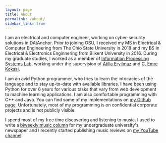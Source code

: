 ```yaml
---
layout: page
title: About
permalink: /about/
sidebar_link: true
---
```


I am an electrical and computer engineer, working on cyber-security solutions in DAtAnchor. Prior to joining OSU, I received my MS in Electrical & Computer Engineering from The Ohio State University in 2018 and my BS in Electrical & Electronics Enginnering from Bilkent University in 2016. During my graduate studies, I worked as a member of <a href="http://www2.ece.ohio-state.edu/ips/home/" target="_blank">Information Processing Systems Lab</a>, working under the supervision of <a href="http://www2.ece.ohio-state.edu/~eryilmaz/" target="_blank">Atilla Eryilmaz</a> and <a href="http://www2.ece.ohio-state.edu/~koksal/" target="_blank">C. Emre Koksal</a>.

I am an avid Python programmer, who tries to learn the intricacies of the language and to stay up-to-date with available libraries. I have been using Python for over 6 years for various tasks that vary from web development to machine learning applications. I am also comfortable programming with C++ and Java. You can find some of my implementations on <a href="http://github.com/altugkarakurt/" target="_blank">my Github page</a>. Unfortunately, most of my programming is on confidential corporate projects and is not publicly visible. 

I spend most of my free time discovering and listening to music. I used to write a <a href="http://bilnews.bilkent.edu.tr/?s=altug+karakurt" target="_blank">biweekly music column</a> for my undergraduate university's newspaper and I recently started publishing music reviews on <a href="https://www.youtube.com/channel/UCcRkrTes-4DpenIJWNA2OpA" target="_blank">my YouTube channel</a>. 
